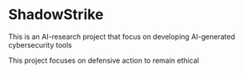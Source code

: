 # ShadowStrike
 
This is an AI-research project that focus on developing AI-generated cybersecurity tools

This project focuses on defensive action to remain ethical